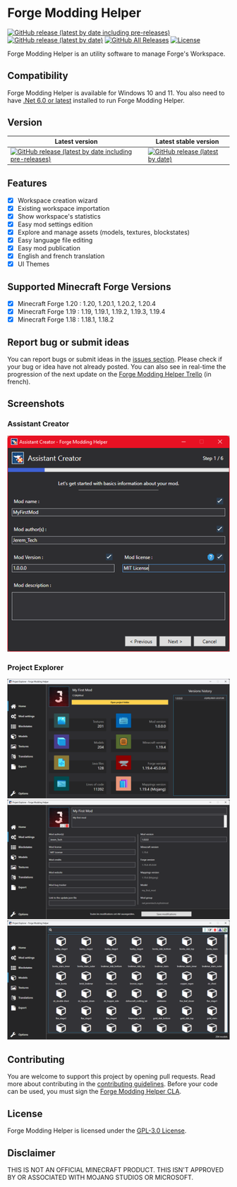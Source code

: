 # Forge Modding Helper 
[![GitHub release (latest by date including pre-releases)](https://img.shields.io/github/v/release/jeremtech/Forge-Modding-Helper?color=9cf&include_prereleases&label=latest%20version&style=flat-square)](https://github.com/JeremTech/Forge-Modding-Helper/releases)
[![GitHub release (latest by date)](https://img.shields.io/github/v/release/JeremTech/Forge-Modding-Helper?label=latest%20stable%20version&style=flat-square)](https://github.com/JeremTech/Forge-Modding-Helper/releases)
[![GitHub All Releases](https://img.shields.io/github/downloads/jeremtech/Forge-Modding-Helper/total?color=green&style=flat-square)](https://github.com/JeremTech/Forge-Modding-Helper/releases)
[![License](https://img.shields.io/github/license/jeremtech/Forge-Modding-Helper?style=flat-square)](https://github.com/JeremTech/Forge-Modding-Helper/blob/master/LICENSE)

Forge Modding Helper is an utility software to manage Forge's Workspace.

## Compatibility 
Forge Modding Helper is available for Windows 10 and 11.
You also need to have [.Net 6.0 or latest](https://dotnet.microsoft.com/en-us/download) installed to run Forge Modding Helper.

## Version

Latest version | Latest stable version
------------ | -------------
[![GitHub release (latest by date including pre-releases)](https://img.shields.io/github/v/release/jeremtech/Forge-Modding-Helper?color=9cf&include_prereleases&label=%20&style=flat-square)](https://github.com/JeremTech/Forge-Modding-Helper/releases)| [![GitHub release (latest by date)](https://img.shields.io/github/v/release/JeremTech/Forge-Modding-Helper?label=%20&style=flat-square)](https://github.com/JeremTech/Forge-Modding-Helper/releases)

## Features

- [x] Workspace creation wizard
- [x] Existing workspace importation
- [x] Show workspace's statistics
- [x] Easy mod settings edition
- [x] Explore and manage assets (models, textures, blockstates)
- [x] Easy language file editing 
- [x] Easy mod publication
- [x] English and french translation
- [x] UI Themes

## Supported Minecraft Forge Versions

- [x] Minecraft Forge 1.20 : 1.20, 1.20.1, 1.20.2, 1.20.4
- [x] Minecraft Forge 1.19 : 1.19, 1.19.1, 1.19.2, 1.19.3, 1.19.4
- [x] Minecraft Forge 1.18 : 1.18.1, 1.18.2

## Report bug or submit ideas

You can report bugs or submit ideas in the [issues section](https://github.com/JeremTech/Forge-Modding-Helper/issues). Please check if your bug or idea have not already posted.
You can also see in real-time the progression of the next update on the [Forge Modding Helper Trello](https://trello.com/b/4C7TwCta/forge-modding-helper) (in french).

## Screenshots

### Assistant Creator
![Assistant Creator](/assets/images/assistant_creator.png)

### Project Explorer
![Project Explorer - Home](/assets/images/project_explorer_home.png)
![Project Explorer - Mod settings](/assets/images/project_explorer_mod_settings.png)
![Project Explorer - Models](/assets/images/project_explorer_models.png)

## Contributing

You are welcome to support this project by opening pull requests. Read more about contributing in the [contributing guidelines](https://github.com/JeremTech/Forge-Modding-Helper/blob/master/contributing.md). Before your code can be used, you must sign the [Forge Modding Helper CLA](https://cla-assistant.io/jeremtech/Forge-Modding-Helper).

## License
Forge Modding Helper is licensed under the [GPL-3.0 License](LICENSE).

## Disclaimer
THIS IS NOT AN OFFICIAL MINECRAFT PRODUCT. THIS ISN'T APPROVED BY OR ASSOCIATED WITH MOJANG STUDIOS OR MICROSOFT.
